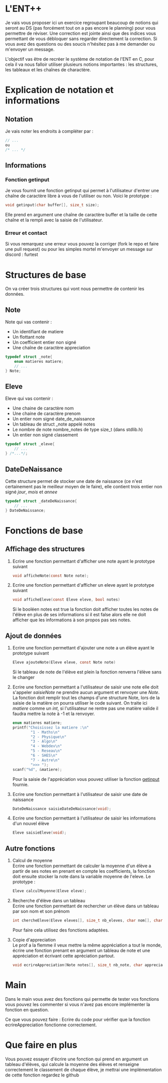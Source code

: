 # L'ENT++

Je vais vous proposer ici un exercice regroupant beaucoup de notions qui seront au DS (pas forcément tout on a pas encore le planning) pour vous permettre de réviser. Une correction est jointe ainsi que des indices vous permettant de vous débloquer sans regarder directement la correction. Si vous avez des questions ou des soucis n'hésitez pas à me demander ou m'envoyer un message.

L'objectif vas être de recréer le système de notation de l'ENT en C, pour cela il va nous falloir utiliser plusieurs notions importantes : les structures, les tableaux et les chaînes de charactère.

# Explication de notation et informations

## Notation
Je vais noter les endroits à compléter par :
```c
// ...
ou
/* ... */
```
## Informations

### Fonction getinput
Je vous fournit une fonction getinput qui permet à l'utilisateur d'entrer une chaîne de caractère libre à vous de l'utiliser ou non.
Voici le prototype :
```c
void getinput(char buffer[], size_t size);
```
Elle prend en argument une chaîne de caractère buffer et la taille de cette chaîne et la rempli avec la saisie de l'utilisateur.

### Erreur et contact
Si vous remarquez une erreur vous pouvez la corriger (fork le repo et faire une pull request) ou pour les simples mortel m'envoyer un message sur discord : furtest


# Structures de base

On va créer trois structures qui vont nous permettre de contenir les données.

## Note
Note qui vas contenir :
- Un identifiant de matiere
- Un flottant note
- Un coefficient entier non signé
- Une chaîne de caractère appreciation

```c
typedef struct _note{
    enum matieres matiere;
    // ... 
} Note;
```

## Eleve
Eleve qui vas contenir :
- Une chaine de caractère nom
- Une chaine de caractère prenom
- Un entier nom signé date_de_naissance
- Un tableau de struct _note appelé notes
- Le nombre de note nombre_notes de type size_t (dans stdlib.h)
- Un entier non signé classement

```c
typedef struct _eleve{
    // ... 
} /*...*/;
```

## DateDeNaissance
Cette structure permet de stocker une date de naissance (ce n'est certainement pas le meilleur moyen de le faire), elle contient trois entier non signé _jour_, _mois_ et _annee_
```c
typedef struct _dateDeNaissance{
    // ...
} DateDeNaissance;
```

# Fonctions de base
## Affichage des structures

1. Ecrire une fonction permettant d'afficher une note ayant le prototype suivant
    ```c
    void afficheNote(const Note note);
    ```

2. Ecrire une fonction permettant d'afficher un eleve ayant le prototype suivant
    ```c
    void afficheEleve(const Eleve eleve, bool notes)
    ```
    Si le booléen notes est true la fonction doit afficher toutes les notes de l'élève en plus de ses informations si il est false alors elle ne doit afficher que les informations à son propos pas ses notes.

## Ajout de données

1. Ecrire une fonction permettant d'ajouter une note a un élève ayant le prototype suivant
    ```c
    Eleve ajouteNote(Eleve eleve, const Note note)
    ```
    Si le tableau de note de l'élève est plein la fonction renverra l'élève sans le changer

2. Ecrire une fonction permettant a l'utilisateur de saisir une note elle doit s'appeler _saisieNote_ ne prendre aucun argument et renvoyer une _Note_.   
    La fonction doit remplir tout les champs d'une structure Note, lors de la saisie de la matière on pourra utiliser le code suivant. On traite ici _matiere_ comme un _int_, si l'utilisateur ne rentre pas une matière valide il faudra mettre la note à -1 et la renvoyer.
    ```c
    enum matieres matiere;
    printf("Choisissez la matiere :\n"
            "1 - Maths\n"
            "2 - Physique\n"
            "3 - Algo\n"
            "4 - Webdev\n"
            "5 - Reseau\n"
            "6 - SHES\n"
            "7 - Autre\n"
            ">>> ");
    scanf("%d", &matiere);
    ```
    Pour la saisie de l'appréciation vous pouvez utiliser la fonction [getinput](#fonction-getinput) fournie.

3. Ecrire une fonction permettant à l'utilisateur de saisir une date de naissance
    ```c
    DateDeNaissance saisieDateDeNaissance(void);
    ```

4. Ecrire une fonction permettant à l'utilisateur de saisir les informations d'un nouvel élève
    ```c
    Eleve saisieEleve(void);
    ```

## Autre fonctions

1. Calcul de moyenne   
    Ecrire une fonction permettant de calculer la moyenne d'un élève a partir de ses notes en prenant en compte les coefficients, la fonction doit ensuite stocker la note dans la variable moyenne de l'eleve.
    Le prototype :
    ```c
    Eleve calculMoyenne(Eleve eleve);
    ```

2. Recherche d'élève dans un tableau   
    Ecrire une fonction permettant de rechercher un élève dans un tableau par son nom et son prénom
    ```c
    int chercheEleve(Eleve eleves[], size_t nb_eleves, char nom[], char prenom[]);
    ```
    Pour faire cela utilisez des fonctions adaptées.

3. Copie d'appreciation    
    Le prof a la flemme il veux mettre la même appréciation a tout le monde, écrire une fonction prenant en argument un tableau de note et une appréciation et écrivant cette apréciation partout.
    ```c
    void ecrireAppreciation(Note notes[], size_t nb_note, char appreciation[]);
    ```

# Main

Dans le main vous avez des fonctions qui permette de tester vos fonctions vous pouvez les commenter si vous n'avez pas encore implémenter la fonction en question.

Ce que vous pouvez faire :
Ecrire du code pour vérifier que la fonction ecrireAppreciation fonctionne correctement.

# Que faire en plus
Vous pouvez essayer d'écrire une fonction qui prend en argument un tableau d'élèves, qui calcule la moyenne des élèves et renseigne correctement le classement de chaque élève, je mettrai une implémentation de cette fonction regardez le github